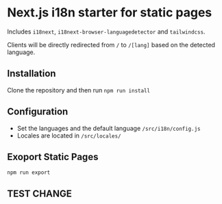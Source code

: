 # Next.js i18n starter for static pages

Includes `i18next`, `i18next-browser-languagedetector` and `tailwindcss`.

Clients will be directly redirected from `/` to `/[lang]` based on the detected language.

## Installation

Clone the repository and then run `npm run install`

## Configuration

-   Set the languages and the default language `/src/i18n/config.js`
-   Locales are located in `/src/locales/`

## Exoport Static Pages

`npm run export`

## TEST CHANGE
